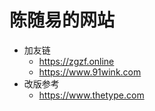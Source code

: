 # 陈随易的网站

- 加友链
    - https://zgzf.online
    - https://www.91wink.com
- 改版参考
    - https://www.thetype.com
